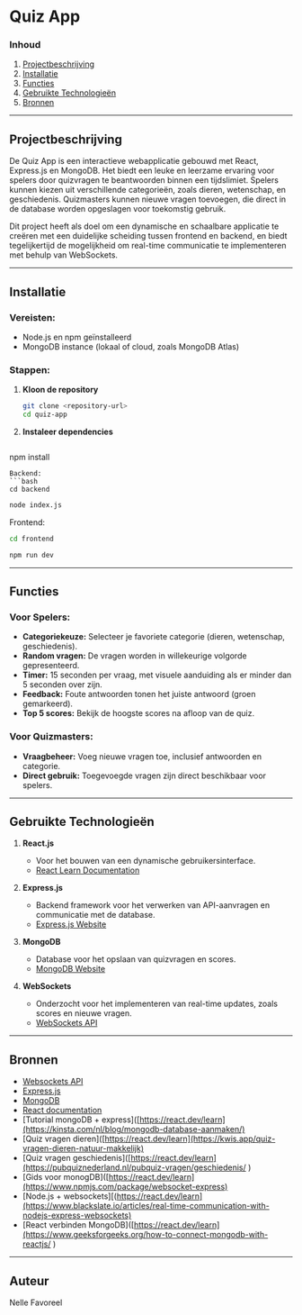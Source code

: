 # Quiz App  

### Inhoud  
1. [Projectbeschrijving](#projectbeschrijving)
2. [Installatie](#installatie)  
3. [Functies](#functies)  
4. [Gebruikte Technologieën](#gebruikte-technologieën)  
6. [Bronnen](#bronnen)

---

## Projectbeschrijving  

De Quiz App is een interactieve webapplicatie gebouwd met React, Express.js en MongoDB. Het biedt een leuke en leerzame ervaring voor spelers door quizvragen te beantwoorden binnen een tijdslimiet. Spelers kunnen kiezen uit verschillende categorieën, zoals dieren, wetenschap, en geschiedenis. Quizmasters kunnen nieuwe vragen toevoegen, die direct in de database worden opgeslagen voor toekomstig gebruik.  

Dit project heeft als doel om een dynamische en schaalbare applicatie te creëren met een duidelijke scheiding tussen frontend en backend, en biedt tegelijkertijd de mogelijkheid om real-time communicatie te implementeren met behulp van WebSockets.

---
## Installatie  

### Vereisten:  
- Node.js en npm geïnstalleerd  
- MongoDB instance (lokaal of cloud, zoals MongoDB Atlas)  

### Stappen:  
1. **Kloon de repository**  
   ```bash
   git clone <repository-url>
   cd quiz-app
   ```
2. **Instaleer dependencies**
   ```bash
npm install
```
Backend:
```bash
cd backend
```
```bash
node index.js
```
Frontend:
```bash
cd frontend
```
```bash
npm run dev
```
---
## Functies  

### Voor Spelers:  
- **Categoriekeuze:** Selecteer je favoriete categorie (dieren, wetenschap, geschiedenis).  
- **Random vragen:** De vragen worden in willekeurige volgorde gepresenteerd.  
- **Timer:** 15 seconden per vraag, met visuele aanduiding als er minder dan 5 seconden over zijn.  
- **Feedback:** Foute antwoorden tonen het juiste antwoord (groen gemarkeerd).  
- **Top 5 scores:** Bekijk de hoogste scores na afloop van de quiz.  

### Voor Quizmasters:  
- **Vraagbeheer:** Voeg nieuwe vragen toe, inclusief antwoorden en categorie.  
- **Direct gebruik:** Toegevoegde vragen zijn direct beschikbaar voor spelers.
---
## Gebruikte Technologieën  

1. **React.js**  
   - Voor het bouwen van een dynamische gebruikersinterface.  
   - [React Learn Documentation](https://react.dev/learn)  

2. **Express.js**  
   - Backend framework voor het verwerken van API-aanvragen en communicatie met de database.  
   - [Express.js Website](https://expressjs.com/)  

3. **MongoDB**  
   - Database voor het opslaan van quizvragen en scores.  
   - [MongoDB Website](https://www.mongodb.com/)  

4. **WebSockets**  
   - Onderzocht voor het implementeren van real-time updates, zoals scores en nieuwe vragen.  
   - [WebSockets API](https://developer.mozilla.org/en-US/docs/Web/API/WebSockets_API)

---

## Bronnen
- [Websockets API](https://react.dev/learn)
- [Express.js](https://expressjs.com)
- [MongoDB](https://www.mongodb.com/)
- [React documentation](https://www.mongodb.com/resources/languages/express-mongodb-rest-api-tutorial)
- [Tutorial mongoDB + express]([https://react.dev/learn](https://kinsta.com/nl/blog/mongodb-database-aanmaken/)
- [Quiz vragen dieren]([https://react.dev/learn](https://kwis.app/quiz-vragen-dieren-natuur-makkelijk)
- [Quiz vragen geschiedenis]([https://react.dev/learn](https://pubquiznederland.nl/pubquiz-vragen/geschiedenis/ )
- [Gids voor monogDB]([https://react.dev/learn](https://www.npmjs.com/package/websocket-express)
- [Node.js + websockets][(https://react.dev/learn](https://www.blackslate.io/articles/real-time-communication-with-nodejs-express-websockets)
- [React verbinden MongoDB]([https://react.dev/learn](https://www.geeksforgeeks.org/how-to-connect-mongodb-with-reactjs/ )
---
## Auteur
Nelle Favoreel




